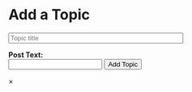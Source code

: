 <html lang="en">
<head>
    <meta charset="UTF-8">
    <meta http-equiv="X-UA-Compatible" content="IE=edge">
    <meta name="viewport" content="width=device-width, initial-scale=1.0">
    <title>Forum</title>
    <link rel="stylesheet" href="forum.css">
</head>
<body>
    <div class="posts" id="postContainer"></div>
    <div class="addWrap">
        <br><br>
        <br>
        <h1>Add a Topic</h1>
        <form method=post action="http://127.0.0.1:8086/api/forum/create">
            <input type="text" name="topic" class="topic" size=40 maxlength=50 placeholder="Topic title">
            <P><strong>Post Text:</strong><br>
            <input type="text" name="postText" class="postText" >
            <button type="submit" class="topicSubmit" onClick="window.location.href='https://unlqsting.github.io/tracker/forum';">Add Topic</button>
        <!--  -->
    <!-- </div> -->
    <div id="postModal" class="modal">
        <div class="modal-content">
            <span class="close">&times;</span>
            <h3 id="modalPostTitle"></h3>
            <p id="modalPostText"></p>
        </div>
    </div>
<!-- </body> -->
<script src="forum.js">
        